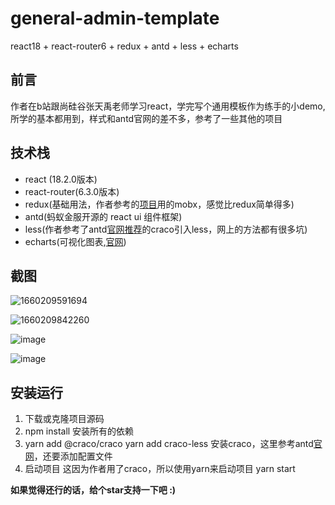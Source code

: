 # general-admin-template
react18 + react-router6 + redux + antd + less + echarts 

## 前言
作者在b站跟尚硅谷张天禹老师学习react，学完写个通用模板作为练手的小demo,所学的基本都用到，样式和antd官网的差不多，参考了一些其他的项目

## 技术栈
* react (18.2.0版本)
* react-router(6.3.0版本)
* redux(基础用法，作者参考的[项目](https://github.com/longchao726/react-hooks-admin)用的mobx，感觉比redux简单得多)
* antd(蚂蚁金服开源的 react ui 组件框架)
* less(作者参考了antd[官网推荐](https://ant.design/docs/react/use-with-create-react-app-cn#%E8%87%AA%E5%AE%9A%E4%B9%89%E4%B8%BB%E9%A2%98)的craco引入less，网上的方法都有很多坑)
* echarts(可视化图表,[官网](https://echarts.apache.org/zh/index.html))

## 截图
![1660209591694](https://user-images.githubusercontent.com/53547222/184102561-77e5da06-ff74-46e2-bb04-2f0e4ffd75e4.jpg)

![1660209842260](https://user-images.githubusercontent.com/53547222/184103319-aef07dea-765f-4398-8383-ada927f97b75.jpg)

![image](https://user-images.githubusercontent.com/53547222/184101769-50b345b3-06b0-4a7c-9500-b3238af902db.png)

![image](https://user-images.githubusercontent.com/53547222/184100692-b9e95426-c2c5-4aa2-bf8b-1618d7d46a8f.png)


## 安装运行

1. 下载或克隆项目源码
2. npm install 安装所有的依赖
3. yarn add @craco/craco    yarn add craco-less 安装craco，这里参考antd[官网](https://ant.design/docs/react/use-with-create-react-app-cn#%E8%87%AA%E5%AE%9A%E4%B9%89%E4%B8%BB%E9%A2%98)，还要添加配置文件
4. 启动项目 这因为作者用了craco，所以使用yarn来启动项目
yarn start


**如果觉得还行的话，给个star支持一下吧 :)**
